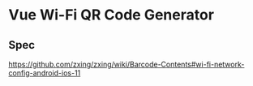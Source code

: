 # Vue Wi-Fi QR Code Generator

## Spec

https://github.com/zxing/zxing/wiki/Barcode-Contents#wi-fi-network-config-android-ios-11